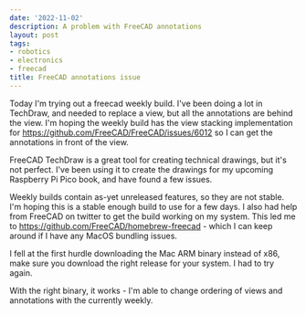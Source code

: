 ```yaml
---
date: '2022-11-02'
description: A problem with FreeCAD annotations
layout: post
tags:
- robotics
- electronics
- freecad
title: FreeCAD annotations issue
---
```

Today I'm trying out a freecad weekly build. I've been doing a lot in TechDraw, and needed to replace a view, but all the annotations are behind the view. I'm hoping the weekly build has the view stacking implementation for <https://github.com/FreeCAD/FreeCAD/issues/6012> so I can get the annotations in front of the view.

FreeCAD TechDraw is a great tool for creating technical drawings, but it's not perfect. I've been using it to create the drawings for my upcoming Raspberry Pi Pico book, and have found a few issues.

Weekly builds contain as-yet unreleased features, so they are not stable. I'm hoping this is a stable enough build to use for a few days. I also had help from FreeCAD on twitter to get the build working on my system. This led me to <https://github.com/FreeCAD/homebrew-freecad> - which I can keep around if I have any MacOS bundling issues.

I fell at the first hurdle downloading the Mac ARM binary instead of x86, make sure you download the right release for your system. I had to try again.

With the right binary, it works - I'm able to change ordering of views and annotations with the currently weekly.
